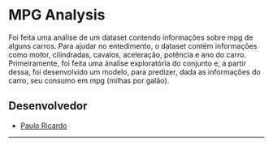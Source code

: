 # MPG Analysis

Foi feita uma análise de um dataset contendo informações sobre mpg de alguns carros. Para ajudar no entedimento, o dataset contém informações como motor, cilindradas, cavalos, aceleração, potência e ano do carro.
Primeiramente, foi feita uma ánalise exploratória do conjunto e, a partir dessa, foi desenvolvido um modelo, para predizer, dada as informações do carro, seu consumo em mpg (milhas por galão).

## Desenvolvedor
 - [Paulo Ricardo](https://github.com/pauloricms12)

---
